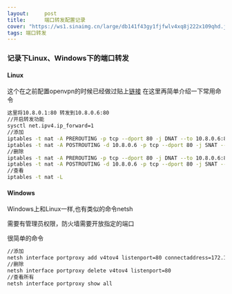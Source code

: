 ```yaml
---
layout:     post
title:      端口转发配置记录
cover: "https://ws1.sinaimg.cn/large/db141f43gy1fjfwlv4xq8j222x109qhd.jpg"
tags: 端口转发
---
```


### 记录下Linux、Windows下的端口转发
#### Linux
这个在之前配置openvpn的时候已经做过贴上[链接](https://shawn-ji.github.io/2017/06/02/openvpn.html#section-3-9)
在这里再简单介绍一下常用命令
```bash
这里将10.8.0.1:80 转发到10.8.0.6:80
//开启转发功能
sysctl net.ipv4.ip_forward=1
//添加
iptables -t nat -A PREROUTING -p tcp --dport 80 -j DNAT --to 10.8.0.6:80
iptables -t nat -A POSTROUTING -d 10.8.0.6 -p tcp --dport 80 -j SNAT --to 10.8.0.1
//删除
iptables -t nat -A PREROUTING -p tcp --dport 80 -j DNAT --to 10.8.0.6:80
iptables -t nat -A POSTROUTING -d 10.8.0.6 -p tcp --dport 80 -j SNAT --to 10.8.0.1
//查看
iptables -t nat -L
```

#### Windows
Windows上和Linux一样,也有类似的命令netsh

需要有管理员权限，防火墙需要开放指定的端口

很简单的命令
```bash
//添加
netsh interface portproxy add v4tov4 listenport=80 connectaddress=172.16.25.3 connectport=80
//删除
netsh interface portproxy delete v4tov4 listenport=80
//查看所有
netsh interface portproxy show all
```

